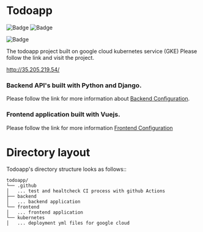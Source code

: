 # Todoapp


![Badge](https://img.shields.io/badge/python-3.8-blue.svg)
![Badge](https://img.shields.io/badge/django-3.1-bold.svg)

![Badge](https://img.shields.io/badge/vue-3-green.svg)



The todoapp project built on google cloud kubernetes service (GKE)
Please follow the link and visit the project.

http://35.205.219.54/



### Backend API's built with Python and Django.
Please follow the link for more information about 
[Backend Configuration](/backend/README.md).


### Frontend application built with Vuejs.
Please follow the link for more information 
[Frontend Configuration](frontend/README.md)



Directory layout
================

Todoapp's directory structure looks as follows::

    todoapp/
    └── .github
    │   ... test and healtcheck CI process with github Actions
    ├── backend
    │   ... backend application
    └── frontend
    │   ... frontend application
    └── kubernetes
    │   ... deployment yml files for google cloud


